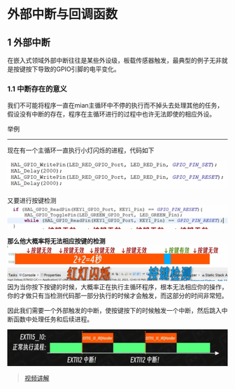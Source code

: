 # 外部中断与回调函数


## 1 外部中断

在嵌入式领域外部中断往往是某些外设级，板载传感器触发，最典型的例子无非就是按键按下导致的GPIO引脚的电平变化。


### 1.1 中断存在的意义

我们不可能将程序一直在mian主循环中不停的执行而不掉头去处理其他的任务，假设没有中断的存在，程序在主循环进行的过程中也许无法即使的相应外设。

举例

---

现在有一个主循环一直执行小灯闪烁的进程，代码如下

![alt text](image.png)

又要进行按键检测
![alt text](image-1.png)

**那么他大概率将无法相应按键的检测**
![alt text](image-2.png)
因为当你按下按键的时候，大概率正在执行主循环程序，根本无法相应你的操作，你的才做只有当检测代码那一部分执行的时候才会触发，而这部分的时间非常短。

因此我们需要一个外部触发的中断，使按键按下的时候触发一个中断，然后跳入中断函数中处理任务和后续进程。

![alt text](image-3.png)

>[视频讲解](https://www.bilibili.com/video/BV1Fj411V7aq/?spm_id_from=333.999.0.0&vd_source=a3783e84d880b6ffb4a798de09eea520)
